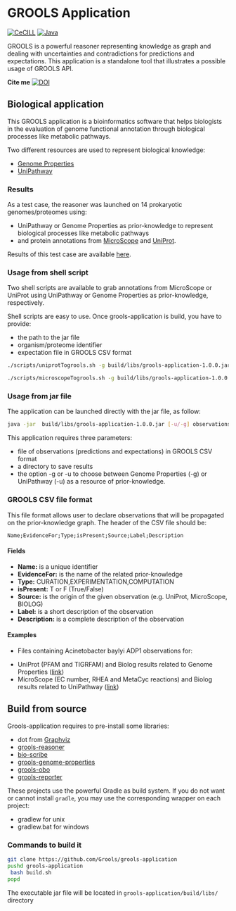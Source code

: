 # GROOLS Application
[![CeCILL](https://img.shields.io/badge/license-CeCCILL-blue.svg)](https://raw.githubusercontent.com/Grools/grools-application/master/LICENSE) [![Java](https://img.shields.io/badge/language-Java-orange.svg)](http://www.java.com/)

GROOLS is a powerful reasoner representing knowledge as graph and dealing with uncertainties and contradictions for predictions and expectations. This application is a standalone tool that illustrates a possible usage of GROOLS API.

**Cite me** [![DOI](https://zenodo.org/badge/61386938.svg)](https://zenodo.org/badge/latestdoi/61386938)


## Biological application
This GROOLS application is a bioinformatics software that helps biologists in the evaluation of genome functional annotation through biological processes like metabolic pathways.

Two different resources are used to represent biological knowledge:
 - [Genome Properties](http://www.jcvi.org/cgi-bin/genome-properties/index.cgi)
 - [UniPathway](http://nar.oxfordjournals.org/content/40/D1/D761.long)

### Results
As a test case, the reasoner was launched on 14 prokaryotic genomes/proteomes using:
- UniPathway or Genome Properties as prior-knowledge to represent biological processes like  metabolic pathways
- and protein annotations from [MicroScope](https://www.genoscope.cns.fr/agc/microscope)  and [UniProt](http://www.uniprot.org).

Results of this test case are available [here](http://www.genoscope.cns.fr/agc/grools/).

### Usage from shell script

Two shell scripts are available to grab annotations from MicroScope or UniProt using UniPathway or Genome Properties as prior-knowledge, respectively.

Shell scripts are easy to use. Once grools-application is build, you have to provide:
- the path to the jar file
- organism/proteome identifier
- expectation file in GROOLS CSV format

```bash
./scripts/uniprotTogrools.sh -g build/libs/grools-application-1.0.0.jar UP000000625 ~/expectation.csv
```
```bash
./scripts/microscopeTogrools.sh -g build/libs/grools-application-1.0.0.jar 36 ~/expectation.csv
```

### Usage from jar file
The application can be launched directly with the jar file, as follow:
```bash
java -jar  build/libs/grools-application-1.0.0.jar [-u/-g] observations.csv results_dir/
```

This application requires three parameters:
- file of observations (predictions and expectations) in GROOLS CSV format
- a directory to save results
- the option -g  or -u to choose between Genome Properties (-g) or UniPathway (-u) as a resource of prior-knowledge.

### GROOLS CSV file format
This file format allows user to declare observations that will be propagated on the prior-knowledge graph.
The header of the CSV file should be:
```csv
Name;EvidenceFor;Type;isPresent;Source;Label;Description
```
#### Fields
- **Name:** is a unique identifier
- **EvidenceFor:** is the name of the related prior-knowledge
- **Type:** CURATION,EXPERIMENTATION,COMPUTATION
- **isPresent:** T or F (True/False)
- **Source:** is the origin of the given observation (e.g. UniProt, MicroScope, BIOLOG)
- **Label:** is a short description of the observation 
- **Description:** is a complete description of the observation

#### Examples
- Files containing Acinetobacter baylyi ADP1 observations for:
* UniProt (PFAM and TIGRFAM) and Biolog results related to Genome Properties ([link](https://www.genoscope.cns.fr/agc/grools/UP000000430-AbaylyiADP1/genome-properties/uniprot/falsehood/UP000000430.csv))
* MicroScope (EC number, RHEA and MetaCyc reactions) and Biolog results related to UniPathway ([link](https://www.genoscope.cns.fr/agc/grools/UP000000430-AbaylyiADP1/unipathway/microscope/specific/observations.csv))

## Build from source

Grools-application requires to pre-install some libraries:
- dot from [Graphviz](https://github.com/ellson/graphviz)
- [grools-reasoner](https://github.com/Grools/grools-reasoner)
- [bio-scribe](https://github.com/institut-de-genomique/bio-scribe)
- [grools-genome-properties](https://github.com/Grools/grools-genome-properties-plugins)
- [grools-obo](https://github.com/Grools/grools-obo-plugins)
- [grools-reporter](https://github.com/Grools/grools-reporter)

These projects use the powerful Gradle as build system. 
If you do not want or cannot install `gradle`, you may use the corresponding wrapper on each project:
- gradlew for unix
- gradlew.bat for windows

### Commands to build it

```bash
git clone https://github.com/Grools/grools-application
pushd grools-application
 bash build.sh
popd
```

The executable jar file will be located in `grools-application/build/libs/` directory
